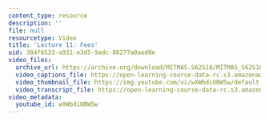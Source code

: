 ```yaml
---
content_type: resource
description: ''
file: null
resourcetype: Video
title: 'Lecture 11: Fees'
uid: 384f6533-a931-e3d5-9adc-80277a0aed0e
video_files:
  archive_url: https://archive.org/download/MITMAS.S62S18/MITMAS_S62S18_lec11_300k.mp4
  video_captions_file: https://open-learning-course-data-rc.s3.amazonaws.com/mas-s62-cryptocurrency-engineering-and-design-spring-2018/3599c9587bfb57a39420ead419382e0f_wXWbdiOBW5w.vtt
  video_thumbnail_file: https://img.youtube.com/vi/wXWbdiOBW5w/default.jpg
  video_transcript_file: https://open-learning-course-data-rc.s3.amazonaws.com/mas-s62-cryptocurrency-engineering-and-design-spring-2018/c83f67d7f01ee2ae6083dc897f6eac74_wXWbdiOBW5w.pdf
video_metadata:
  youtube_id: wXWbdiOBW5w
---
```

